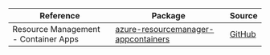 | Reference | Package | Source |
|---|---|---|
|Resource Management - Container Apps|[azure-resourcemanager-appcontainers](https://repo1.maven.org/maven2/com/azure/resourcemanager/azure-resourcemanager-appcontainers)|[GitHub](https://github.com/Azure/azure-sdk-for-java/blob/main/sdk/appcontainers/azure-resourcemanager-appcontainers)|
